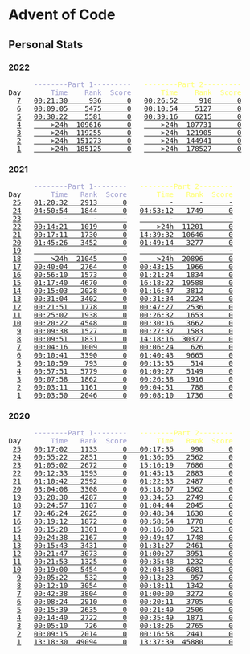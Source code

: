 # Advent of Code

## Personal Stats

### 2022

<pre>
      <span style="color: #9999cc;">--------Part 1---------</span>   <span style="color: #ffff66;">--------Part 2---------</span>
Day   <span style="color: #9999cc;">    Time    Rank  Score</span>   <span style="color: #ffff66;">    Time    Rank  Score</span>
  <a href="https://adventofcode.com/2022/day/7">7</a>   <a href="/2022/day07/part1/main.go">00:21:30     936      0</a>   <a href="/2022/day07/part2/main.go">00:26:52     910      0</a>
  <a href="https://adventofcode.com/2022/day/6">6</a>   <a href="/2022/day06/part1/main.go">00:09:05    5475      0</a>   <a href="/2022/day06/part2/main.go">00:10:54    5127      0</a>
  <a href="https://adventofcode.com/2022/day/5">5</a>   <a href="/2022/day05/part1/main.go">00:30:22    5581      0</a>   <a href="/2022/day05/part2/main.go">00:39:16    6215      0</a>
  <a href="https://adventofcode.com/2022/day/4">4</a>   <a href="/2022/day04/part1/main.go">    >24h  109616      0</a>   <a href="/2022/day04/part2/main.go">    >24h  107731      0</a>
  <a href="https://adventofcode.com/2022/day/3">3</a>   <a href="/2022/day03/part1/main.go">    >24h  119255      0</a>   <a href="/2022/day03/part2/main.go">    >24h  121905      0</a>
  <a href="https://adventofcode.com/2022/day/2">2</a>   <a href="/2022/day02/part1/main.go">    >24h  151273      0</a>   <a href="/2022/day02/part2/main.go">    >24h  144941      0</a>
  <a href="https://adventofcode.com/2022/day/1">1</a>   <a href="/2022/day01/part1/main.go">    >24h  185125      0</a>   <a href="/2022/day01/part2/main.go">    >24h  178527      0</a>
</pre>

### 2021

<pre>
      <span style="color: #9999cc;">--------Part 1--------</span>   <span style="color: #ffff66;">--------Part 2--------</span>
Day   <span style="color: #9999cc;">    Time   Rank  Score</span>   <span style="color: #ffff66;">    Time   Rank  Score</span>
 <a href="https://adventofcode.com/2021/day/25">25</a>   <a href="/2021/day25/part1/main.go">01:20:32   2913      0</a>   <a href="/2021/day25/part2/main.go">       -      -      -</a>
 <a href="https://adventofcode.com/2021/day/24">24</a>   <a href="/2021/day24/part1/main.go">04:50:54   1844      0</a>   <a href="/2021/day24/part2/main.go">04:53:12   1749      0</a>
 <a href="https://adventofcode.com/2021/day/23">23</a>   <a title="Traveling 🛩" href="/2021/day23/part1/main.go">       -      -      -</a>   <a title="Traveling 🛩" href="/2021/day23/part2/main.go">       -      -      -</a>
 <a href="https://adventofcode.com/2021/day/22">22</a>   <a href="/2021/day22/part1/main.go">00:14:21   1019      0</a>   <a title="Traveling 🛩" href="/2021/day22/part2/main.go">    >24h  11201      0</a>
 <a href="https://adventofcode.com/2021/day/21">21</a>   <a href="/2021/day21/part1/main.go">00:17:11   1730      0</a>   <a href="/2021/day21/part2/main.go">14:39:32  10646      0</a>
 <a href="https://adventofcode.com/2021/day/20">20</a>   <a href="/2021/day20/part1/main.go">01:45:26   3452      0</a>   <a href="/2021/day20/part2/main.go">01:49:14   3277      0</a>
 <a href="https://adventofcode.com/2021/day/19">19</a>   <a title="Moving 🚚🏠" href="/2021/day19/part1/main.go">       -      -      -</a>   <a title="Moving 🚚🏠" href="/2021/day19/part2/main.go">       -      -      -</a>
 <a href="https://adventofcode.com/2021/day/18">18</a>   <a title="Moving 🚚🏠" href="/2021/day18/part1/main.go">    >24h  21045      0</a>   <a title="Moving 🚚🏠" href="/2021/day18/part2/main.go">    >24h  20896      0</a>
 <a href="https://adventofcode.com/2021/day/17">17</a>   <a href="/2021/day17/part1/main.go">00:40:04   2764      0</a>   <a href="/2021/day17/part2/main.go">00:43:15   1966      0</a>
 <a href="https://adventofcode.com/2021/day/16">16</a>   <a href="/2021/day16/part1/main.go">00:56:10   1573      0</a>   <a href="/2021/day16/part2/main.go">01:21:24   1834      0</a>
 <a href="https://adventofcode.com/2021/day/15">15</a>   <a href="/2021/day15/part1/main.go">01:17:40   4670      0</a>   <a href="/2021/day15/part2/main.go">16:18:22  19588      0</a>
 <a href="https://adventofcode.com/2021/day/14">14</a>   <a href="/2021/day14/part1/main.go">00:15:03   2028      0</a>   <a href="/2021/day14/part2/main.go">01:16:47   3812      0</a>
 <a href="https://adventofcode.com/2021/day/13">13</a>   <a href="/2021/day13/part1/main.go">00:31:04   3402      0</a>   <a href="/2021/day13/part2/main.go">00:31:34   2224      0</a>
 <a href="https://adventofcode.com/2021/day/12">12</a>   <a href="/2021/day12/part1/main.go">00:21:51   1778      0</a>   <a href="/2021/day12/part2/main.go">00:47:27   2536      0</a>
 <a href="https://adventofcode.com/2021/day/11">11</a>   <a href="/2021/day11/part1/main.go">00:25:02   1938      0</a>   <a href="/2021/day11/part2/main.go">00:26:32   1653      0</a>
 <a href="https://adventofcode.com/2021/day/10">10</a>   <a href="/2021/day10/part1/main.go">00:20:22   4548      0</a>   <a href="/2021/day10/part2/main.go">00:30:16   3662      0</a>
  <a href="https://adventofcode.com/2021/day/9">9</a>   <a href="/2021/day09/part1/main.go">00:09:38   1527      0</a>   <a href="/2021/day09/part2/main.go">00:27:37   1583      0</a>
  <a href="https://adventofcode.com/2021/day/8">8</a>   <a href="/2021/day08/part1/main.go">00:09:51   1831      0</a>   <a title="Sick 🤒" href="/2021/day08/part2/main.go">14:18:16  30377      0</a>
  <a href="https://adventofcode.com/2021/day/7">7</a>   <a href="/2021/day07/part1/main.go">00:04:16   1009      0</a>   <a href="/2021/day07/part2/main.go">00:06:24    626      0</a>
  <a href="https://adventofcode.com/2021/day/6">6</a>   <a href="/2021/day06/part1/main.go">00:10:41   3390      0</a>   <a href="/2021/day06/part2/main.go">01:40:43   9665      0</a>
  <a href="https://adventofcode.com/2021/day/5">5</a>   <a href="/2021/day05/part1/main.go">00:10:59    793      0</a>   <a href="/2021/day05/part2/main.go">00:15:35    514      0</a>
  <a href="https://adventofcode.com/2021/day/4">4</a>   <a href="/2021/day04/part1/main.go">00:57:51   5779      0</a>   <a href="/2021/day04/part2/main.go">01:09:27   5149      0</a>
  <a href="https://adventofcode.com/2021/day/3">3</a>   <a href="/2021/day03/part1/main.go">00:07:58   1862      0</a>   <a href="/2021/day03/part2/main.go">00:26:38   1916      0</a>
  <a href="https://adventofcode.com/2021/day/2">2</a>   <a href="/2021/day02/part1/main.go">00:03:11   1161      0</a>   <a href="/2021/day02/part2/main.go">00:04:51    788      0</a>
  <a href="https://adventofcode.com/2021/day/1">1</a>   <a href="/2021/day01/part1/main.go">00:03:50   2046      0</a>   <a href="/2021/day01/part2/main.go">00:08:10   1736      0</a>
</pre>

### 2020

<pre>
      <span style="color: #9999cc;">--------Part 1--------</span>   <span style="color: #ffff66;">--------Part 2--------</span>
Day   <span style="color: #9999cc;">    Time   Rank  Score</span>   <span style="color: #ffff66;">    Time   Rank  Score</span>
 <a href="https://adventofcode.com/2020/day/25">25</a>   <a href="/2020/day25/main.go">00:17:02   1133      0   00:17:35    990      0</a>
 <a href="https://adventofcode.com/2020/day/24">24</a>   <a href="/2020/day24/part1/main.go">00:55:22   2851      0</a>   <a href="/2020/day24/part2/main.go">01:36:05   2562      0</a>
 <a href="https://adventofcode.com/2020/day/23">23</a>   <a href="/2020/day23/part1/main.go">01:05:02   2672      0</a>   <a href="/2020/day23/part2/main.go">15:16:19   7686      0</a>
 <a href="https://adventofcode.com/2020/day/22">22</a>   <a href="/2020/day22/part1/main.go">00:12:33   1593      0</a>   <a href="/2020/day22/part2/main.go">01:45:13   2883      0</a>
 <a href="https://adventofcode.com/2020/day/21">21</a>   <a href="/2020/day21/part1/main.go">01:10:42   2592      0</a>   <a href="/2020/day21/part2/main.go">01:22:33   2487      0</a>
 <a href="https://adventofcode.com/2020/day/20">20</a>   <a href="/2020/day20/part1/main.go">03:04:08   3308      0</a>   <a href="/2020/day20/part2/main.go">05:18:07   1562      0</a>
 <a href="https://adventofcode.com/2020/day/19">19</a>   <a href="/2020/day19/part1/main.go">03:28:30   4287      0</a>   <a href="/2020/day19/part2/main.go">03:34:53   2749      0</a>
 <a href="https://adventofcode.com/2020/day/18">18</a>   <a href="/2020/day18/part1/main.go">00:24:57   1107      0</a>   <a href="/2020/day18/part2/main.go">01:04:44   2045      0</a>
 <a href="https://adventofcode.com/2020/day/17">17</a>   <a href="/2020/day17/part1/main.go">00:46:24   2025      0</a>   <a href="/2020/day17/part2/main.go">00:48:34   1630      0</a>
 <a href="https://adventofcode.com/2020/day/16">16</a>   <a href="/2020/day16/part1/main.go">00:19:12   1872      0</a>   <a href="/2020/day16/part2/main.go">00:58:54   1778      0</a>
 <a href="https://adventofcode.com/2020/day/15">15</a>   <a href="/2020/day15/part1/main.go">00:15:28   1301      0</a>   <a href="/2020/day15/part2/main.go">00:16:00    521      0</a>
 <a href="https://adventofcode.com/2020/day/14">14</a>   <a href="/2020/day14/part1/main.go">00:24:38   2167      0</a>   <a href="/2020/day14/part2/main.go">00:49:47   1748      0</a>
 <a href="https://adventofcode.com/2020/day/13">13</a>   <a href="/2020/day13/part1/main.go">00:15:43   3431      0</a>   <a href="/2020/day13/part2/main.go">01:31:27   2461      0</a>
 <a href="https://adventofcode.com/2020/day/12">12</a>   <a href="/2020/day12/part1/main.go">00:21:47   3073      0</a>   <a href="/2020/day12/part2/main.go">01:00:27   3951      0</a>
 <a href="https://adventofcode.com/2020/day/11">11</a>   <a href="/2020/day11/part1/main.go">00:21:53   1325      0</a>   <a href="/2020/day11/part2/main.go">00:35:48   1232      0</a>
 <a href="https://adventofcode.com/2020/day/10">10</a>   <a href="/2020/day10/part1/main.go">00:19:00   5454      0</a>   <a href="/2020/day10/part2/main.go">02:04:38   6081      0</a>
  <a href="https://adventofcode.com/2020/day/9">9</a>   <a href="/2020/day09/part1/main.go">00:05:22    532      0</a>   <a href="/2020/day09/part2/main.go">00:13:23    957      0</a>
  <a href="https://adventofcode.com/2020/day/8">8</a>   <a href="/2020/day08/part1/main.go">00:12:10   3054      0</a>   <a href="/2020/day08/part2/main.go">00:18:11   1342      0</a>
  <a href="https://adventofcode.com/2020/day/7">7</a>   <a href="/2020/day07/part1/main.go">00:42:38   3804      0</a>   <a href="/2020/day07/part2/main.go">01:00:00   3272      0</a>
  <a href="https://adventofcode.com/2020/day/6">6</a>   <a href="/2020/day06/part1/main.go">00:08:24   2910      0</a>   <a href="/2020/day06/part2/main.go">00:20:11   3705      0</a>
  <a href="https://adventofcode.com/2020/day/5">5</a>   <a href="/2020/day05/part1/main.go">00:15:39   2635      0</a>   <a href="/2020/day05/part2/main.go">00:21:49   2506      0</a>
  <a href="https://adventofcode.com/2020/day/4">4</a>   <a href="/2020/day04/part1/main.go">00:14:40   2722      0</a>   <a href="/2020/day04/part2/main.go">00:35:49   1871      0</a>
  <a href="https://adventofcode.com/2020/day/3">3</a>   <a href="/2020/day03/part1/main.go">00:05:10    726      0</a>   <a href="/2020/day03/part2/main.go">00:18:26   2765      0</a>
  <a href="https://adventofcode.com/2020/day/2">2</a>   <a href="/2020/day02/part1/main.go">00:09:15   2014      0</a>   <a href="/2020/day02/part2/main.go">00:16:58   2441      0</a>
  <a href="https://adventofcode.com/2020/day/1">1</a>   <a href="/2020/day01/part1/main.go">13:18:30  49094      0</a>   <a href="/2020/day01/part2/main.go">13:37:39  45880      0</a>
</pre>
